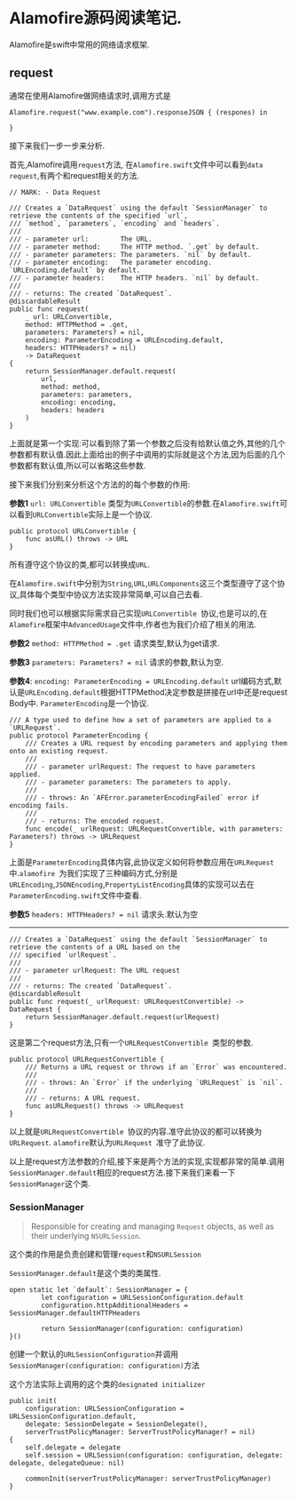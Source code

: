 # Alamofire源码阅读笔记.

Alamofire是swift中常用的网络请求框架.

## request

通常在使用Alamofire做网络请求时,调用方式是

	Alamofire.request("www.example.com").responseJSON { (respones) in
	            
	}

接下来我们一步一步来分析.

首先,Alamofire调用`request`方法, 在`Alamofire.swift`文件中可以看到`data request`,有两个和request相关的方法.

	// MARK: - Data Request
	
	/// Creates a `DataRequest` using the default `SessionManager` to retrieve the contents of the specified `url`,
	/// `method`, `parameters`, `encoding` and `headers`.
	///
	/// - parameter url:        The URL.
	/// - parameter method:     The HTTP method. `.get` by default.
	/// - parameter parameters: The parameters. `nil` by default.
	/// - parameter encoding:   The parameter encoding. `URLEncoding.default` by default.
	/// - parameter headers:    The HTTP headers. `nil` by default.
	///
	/// - returns: The created `DataRequest`.
	@discardableResult
	public func request(
	    _ url: URLConvertible,
	    method: HTTPMethod = .get,
	    parameters: Parameters? = nil,
	    encoding: ParameterEncoding = URLEncoding.default,
	    headers: HTTPHeaders? = nil)
	    -> DataRequest
	{
	    return SessionManager.default.request(
	        url,
	        method: method,
	        parameters: parameters,
	        encoding: encoding,
	        headers: headers
	    )
	}

上面就是第一个实现:可以看到除了第一个参数之后没有给默认值之外,其他的几个参数都有默认值.因此上面给出的例子中调用的实际就是这个方法,因为后面的几个参数都有默认值,所以可以省略这些参数.

接下来我们分别来分析这个方法的的每个参数的作用:

 **参数1** `url: URLConvertible` 类型为`URLConvertible`的参数.在`Alamofire.swift`可以看到`URLConvertible`实际上是一个协议.

	public protocol URLConvertible {
	    func asURL() throws -> URL
	}

所有遵守这个协议的类,都可以转换成`URL`.

在`Alamofire.swift`中分别为`String`,`URL`,`URLComponents`这三个类型遵守了这个协议,具体每个类型中协议方法实现非常简单,可以自己去看.

同时我们也可以根据实际需求自己实现`URLConvertible `协议,也是可以的,在`Alamofire`框架中`AdvancedUsage`文件中,作者也为我们介绍了相关的用法.

**参数2**  `method: HTTPMethod = .get` 请求类型,默认为get请求.

**参数3** `parameters: Parameters? = nil` 请求的参数,默认为空.

**参数4**: `encoding: ParameterEncoding = URLEncoding.default` url编码方式,默认是`URLEncoding.default`根据HTTPMethod决定参数是拼接在url中还是request Body中. `ParameterEncoding`是一个协议.

	/// A type used to define how a set of parameters are applied to a `URLRequest`.
	public protocol ParameterEncoding {
	    /// Creates a URL request by encoding parameters and applying them onto an existing request.
	    ///
	    /// - parameter urlRequest: The request to have parameters applied.
	    /// - parameter parameters: The parameters to apply.
	    ///
	    /// - throws: An `AFError.parameterEncodingFailed` error if encoding fails.
	    ///
	    /// - returns: The encoded request.
	    func encode(_ urlRequest: URLRequestConvertible, with parameters: Parameters?) throws -> URLRequest
	}

上面是`ParameterEncoding`具体内容,此协议定义如何将参数应用在`URLRequest`中.`alamofire `为我们实现了三种编码方式,分别是`URLEncoding`,`JSONEncoding`,`PropertyListEncoding`具体的实现可以去在`ParameterEncoding.swift`文件中查看.

**参数5** `headers: HTTPHeaders? = nil` 请求头.默认为空

---
	
	/// Creates a `DataRequest` using the default `SessionManager` to retrieve the contents of a URL based on the
	/// specified `urlRequest`.
	///
	/// - parameter urlRequest: The URL request
	///
	/// - returns: The created `DataRequest`.
	@discardableResult
	public func request(_ urlRequest: URLRequestConvertible) -> DataRequest {
	    return SessionManager.default.request(urlRequest)
	}

这是第二个request方法,只有一个`URLRequestConvertible `类型的参数.
	
	public protocol URLRequestConvertible {
	    /// Returns a URL request or throws if an `Error` was encountered.
	    ///
	    /// - throws: An `Error` if the underlying `URLRequest` is `nil`.
	    ///
	    /// - returns: A URL request.
	    func asURLRequest() throws -> URLRequest
	}

以上就是`URLRequestConvertible `协议的内容.准守此协议的都可以转换为`URLRequest`. `alamofire`默认为`URLRequest `准守了此协议.

以上是request方法参数的介绍,接下来是两个方法的实现,实现都非常的简单.调用`SessionManager.default`相应的request方法.接下来我们来看一下`SessionManager`这个类.

### SessionManager

>  Responsible for creating and managing `Request` objects, as well as their underlying `NSURLSession`.

这个类的作用是负责创建和管理`request`和`NSURLSession`


`SessionManager.default`是这个类的类属性.

	open static let `default`: SessionManager = {
	        let configuration = URLSessionConfiguration.default
	        configuration.httpAdditionalHeaders = SessionManager.defaultHTTPHeaders
	
	        return SessionManager(configuration: configuration)
	}()

创建一个默认的`URLSessionConfiguration`并调用`SessionManager(configuration: configuration)`方法

这个方法实际上调用的这个类的`designated initializer`

    public init(
        configuration: URLSessionConfiguration = URLSessionConfiguration.default,
        delegate: SessionDelegate = SessionDelegate(),
        serverTrustPolicyManager: ServerTrustPolicyManager? = nil)
    {
        self.delegate = delegate
        self.session = URLSession(configuration: configuration, delegate: delegate, delegateQueue: nil)
        
        commonInit(serverTrustPolicyManager: serverTrustPolicyManager)
    }



